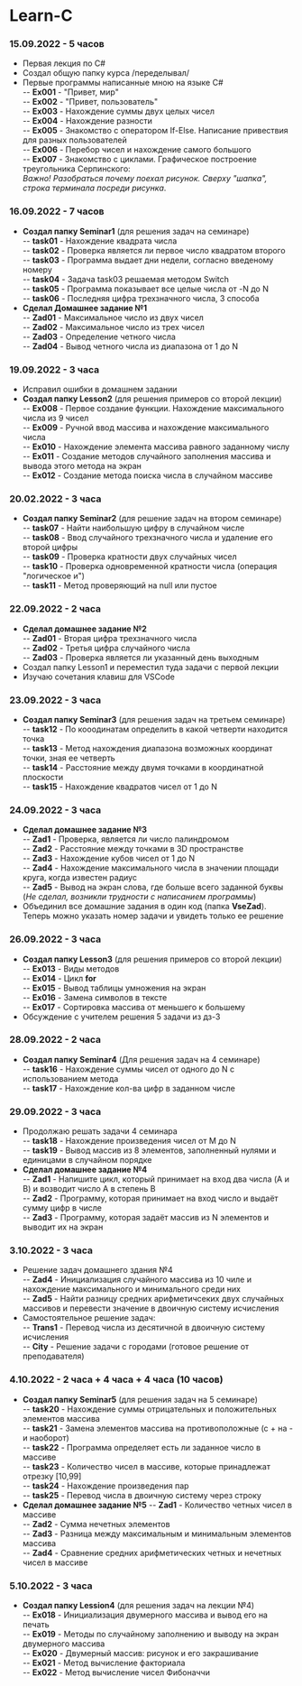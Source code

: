 # Learn-C

### 15.09.2022 - 5 часов

  * Первая лекция по C# <br>
  * Создал общую папку курса /переделывал/ <br>
  * Первые программы написанные мною на языке C# <br>
  -- **Ex001** - "Привет, мир" <br>
  -- **Ex002** - "Привет, пользователь" <br>
  -- **Ex003** - Нахождение суммы двух целых чисел <br>
  -- **Ex004** - Нахождение разности <br>
  -- **Ex005** - Знакомство с оператором If-Else. Написание привествия для разных пользователей <br>
  -- **Ex006** - Перебор чисел и нахождение самого большого <br>
  -- **Ex007** - Знакомство с циклами. Графическое построение треугольника Серпинского: <br>
                  *Важно! Разобраться почему поехал рисунок. Сверху "шапка", строка терминала посреди рисунка*. <br>
 
 ### 16.09.2022 - 7 часов
 
 * **Создал папку Seminar1** (для решения задач на семинаре) <br>
 -- **task01** - Нахождение квадрата числа <br>
 -- **task02** - Проверка является ли первое число квадратом второго <br>
 -- **task03** - Программа выдает дни недели, согласно введеному номеру <br>
 -- **task04** - Задача task03 решаемая методом Switch <br>
 -- **task05** - Программа показывает все целые числа от -N до N <br>
 -- **task06** - Последняя цифра трехзначного числа, 3 способа <br>
 * **Сделал Домашнее задание №1** <br>
 -- **Zad01** - Максимальное число из двух чисел <br>
 -- **Zad02** - Максимальное число из трех чисел <br>
 -- **Zad03** - Определение четного числа <br>
 -- **Zad04** - Вывод четного числа из диапазона от 1 до N <br>
 
### 19.09.2022 - 3 часа

* Исправил ошибки в домашнем задании <br>
* **Создал папку Lesson2** (для решения примеров со второй лекции) <br>
-- **Ex008** - Первое создание функции. Нахождение максимального числа из 9 чисел <br>
-- **Ex009** - Ручной ввод массива и нахождение максимального числа <br>
-- **Ex010** - Нахождение элемента массива равного заданному числу <br>
-- **Ex011** - Создание методов случайного заполнения массива и вывода этого метода на экран <br>
-- **Ex012** - Создание метода поиска числа в случайном массиве <br>

### 20.02.2022 - 3 часа

* **Создал папку Seminar2** (для решение задач на втором семинаре) <br>
-- **task07** - Найти наибольшую цифру в случайном числе <br>
-- **task08** - Ввод случайного трехзначного числа и удаление его второй цифры <br>
-- **task09** - Проверка кратности двух случайных чисел <br>
-- **task10** - Проверка одновременной кратности числа (операция "логическое и") <br>
-- **task11** - Метод проверяющий на null или пустое <br>

### 22.09.2022 - 2 часа
* **Сделал домашнее задание №2** <br>
-- **Zad01** - Вторая цифра трехзначного числа <br>
-- **Zad02** - Третья цифра случайного числа <br>
-- **Zad03** - Проверка является ли указанный день выходным <br>
* Создал папку Lesson1 и переместил туда задачи с первой лекции <br>
* Изучаю сочетания клавиш для VSCode <br>

### 23.09.2022 - 3 часа
* **Создал папку Seminar3** (для решения задач на третьем семинаре) <br>
-- **task12** - По кооодинатам определить в какой четверти находится точка <br>
-- **task13** - Метод нахождения диапазона возможных координат точки, зная ее четверть <br>
-- **task14** - Расстояние между двумя точками в координатной плоскости <br>
-- **task15** - Нахождение квадратов чисел от 1 до N <br>

### 24.09.2022 - 3 часа
* **Сделал домашнее задание №3** <br>
-- **Zad1** - Проверка, является ли число палиндромом <br>
-- **Zad2** - Расстояние между точками в 3D пространстве <br>
-- **Zad3** - Нахождение кубов чисел от 1 до N <br>
-- **Zad4** - Нахождение максимального числа в значении площади круга, когда известен радиус <br>
-- **Zad5** - Вывод на экран слова, где больше всего заданной буквы (*Не сделал, возникли трудности с написанием программы*) <br>
* Объединил все домашние задания в один код (папка **VseZad**). Теперь можно указать номер задачи и увидеть только ее решение <br>

### 26.09.2022 - 3 часа
* **Создал папку Lesson3** (для решения примеров со второй лекции) <br>
-- **Ex013** - Виды методов <br>
-- **Ex014** - Цикл **for** <br>
-- **Ex015** - Вывод таблицы умножения на экран <br>
-- **Ex016** - Замена символов в тексте <br>
-- **Ex017** - Сортировка массива от меньшего к большему <br>
* Обсуждение с учителем решения 5 задачи из дз-3 <br>

### 28.09.2022 - 2 часа 
* **Создал папку Seminar4** (Для решения задач на 4 семинаре) <br>
 -- **task16** - Нахождение суммы чисел от одного до N с использованием метода <br>
 -- **task17** - Нахождение кол-ва цифр в заданном числе <br>

### 29.09.2022 - 3 часа
* Продолжаю решать задачи 4 семинара  <br>
-- **task18** - Нахождение произведения чисел от M до N <br>
-- **task19** - Вывод массив из 8 элементов, заполненный нулями и единицами в случайном порядке <br>
* **Сделал домашнее задание №4** <br>
-- **Zad1** - Напишите цикл, который принимает на вход два числа (A и B) и возводит число A в степень B <br>
-- **Zad2** - Программу, которая принимает на вход число и выдаёт сумму цифр в числе <br>
-- **Zad3** - Программу, которая задаёт массив из N элементов и выводит их на экран <br>
 
### 3.10.2022 - 3 часа
* Решение задач домашнего здания №4 <br>
-- **Zad4** - Инициализация случайного массива из 10 чиле и нахождение максимального и минимального среди них <br>
-- **Zad5** - Найти разницу средних арифметичсеких двух случайных массивов и перевести значение в двоичную систему исчисления <br>
* Самостоятельное решение задач: <br>
-- **Trans1** - Перевод числа из десятичной в двоичную систему исчисления <br>
-- **City** - Решение задачи с городами (готовое решение от преподавателя) <br>

### 4.10.2022 - 2 часа + 4 часа + 4 часа (10 часов)
* **Создал папку Seminar5** (для решения задач на 5 семинаре) <br>
-- **task20** - Нахождение суммы отрицательных и положительных элементов массива <br>
-- **task21** - Замена элементов массива на противоположные (с + на - и наоборот) <br>
-- **task22** - Программа определяет есть ли заданное число в массиве <br>
-- **task23** - Количество чисел в массиве, которые принадлежат отрезку [10,99] <br>
-- **task24** - Нахождение произведения пар <br>
-- **task25** - Перевод числа в двоичную систему через строку <br>
* **Сделал домашнее задание №5**
-- **Zad1** - Количество четных чисел в массиве <br>
-- **Zad2** - Сумма нечетных элементов <br>
-- **Zad3** - Разница между максимальным и минимальным элементов массива <br>
-- **Zad4** - Сравнение средних арифметических четных и нечетных чисел в массиве <br>

### 5.10.2022 - 3 часа
* **Создал папку Lession4** (для решения задач на лекции №4) <br>
-- **Ex018** - Инициализация двумерного массива и вывод его на печать <br>
-- **Ex019** - Методы по случайному заполнению и выводу на экран двумерного массива <br>
-- **Ex020** - Двумерный массив: рисунок и его закрашивание <br>
-- **Ex021** - Метод вычисление факториала <br>
-- **Ex022** - Метод вычисление чисел Фибоначчи <br>

